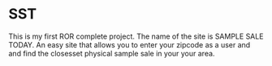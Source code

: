 SST
===

This is my first ROR complete project. The name of the site is SAMPLE SALE TODAY. An easy site that allows you to enter your zipcode as a user and and find the closesset physical sample sale in your your area.
